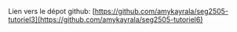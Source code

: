 Lien vers le dépot github: [https://github.com/amykayrala/seg2505-tutoriel3](https://github.com/amykayrala/seg2505-tutoriel6)
